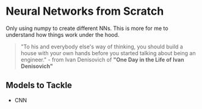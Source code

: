 # Neural Networks from Scratch
Only using numpy to create different NNs. This is more for me to understand how things work under the hood.


> "To his and everybody else's way of thinking, you should build a house with your own hands before you started talking about being an engineer." - from Ivan Denisovich of **"One Day in the Life of Ivan Denisovich"**

## Models to Tackle
- CNN
